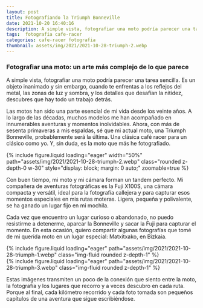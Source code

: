 ```yaml
---
layout: post
title: Fotografiando la Triumph Bonneville
date: 2021-10-20 16:40:16
description: A simple vista, fotografiar una moto podría parecer una tarea sencilla. Sin embargo, cuando te enfrentas a los reflejos del metal, y los detalles que desafían la nitidez, descubres que hay todo un trabajo detrás.
tags:  fotografia cafe-racer
categories: cafe-racer fotografia
thumbnail: assets/img/2021/2021-10-28-triumph-2.webp
---
```


### Fotografiar una moto: un arte más complejo de lo que parece

A simple vista, fotografiar una moto podría parecer una tarea sencilla. Es un objeto inanimado y sin embargo, cuando te enfrentas a los reflejos del metal, las zonas de luz y sombra, y los detalles que desafían la nitidez, descubres que hay todo un trabajo detrás.

Las motos han sido una parte esencial de mi vida desde los veinte años. A lo largo de las décadas, muchos modelos me han acompañado en innumerables aventuras y momentos inolvidables. Ahora, con más de sesenta primaveras a mis espaldas, sé que mi actual moto, una Triumph Bonneville, probablemente será la última. Una clásica café racer para un clásico como yo. Y, sin duda, es la moto que más he fotografiado.

<div class="text-center">
{% include figure.liquid loading="eager" width="50%" path="assets/img/2021/2021-10-28-triumph-2.webp" class="rounded z-depth-0 w-30" style="display: block; margin: 0 auto;" zoomable=true %}   
</div>

Con buen tiempo, mi moto y mi cámara forman un tandem perfecto. Mi compañera de aventuras fotográficas es la Fuji X100S, una cámara compacta y versátil, ideal para la fotografía callejera y para capturar esos momentos especiales en mis rutas moteras. Ligera, pequeña y polivalente, se ha ganado un lugar fijo en mi mochila.

Cada vez que encuentro un lugar curioso o abandonado, no puedo resistirme a detenerme, aparcar la Bonneville y sacar la Fuji para capturar el momento. En esta ocasión, quiero compartir algunas fotografías que tomé de mi querida moto en un lugar especial: Matxitxako, en Bizkaia.

<div class="row mt-3">
<div class="col-sm mt-3 mt-md-0">
{% include figure.liquid loading="eager" path="assets/img/2021/2021-10-28-triumph-1.webp" class="img-fluid rounded z-depth-1" %}
</div>
<div class="col-sm mt-3 mt-md-0">
{% include figure.liquid loading="eager" path="assets/img/2021/2021-10-28-triumph-3.webp" class="img-fluid rounded z-depth-1" %}
</div>
</div>

Estas imágenes transmiten un poco de la conexión que siento entre la moto, la fotografía y los lugares que recorro y a veces descubro en cada ruta. Porque al final, cada kilómetro recorrido y cada foto tomada son pequeños capítulos de una aventura que sigue escribiéndose.